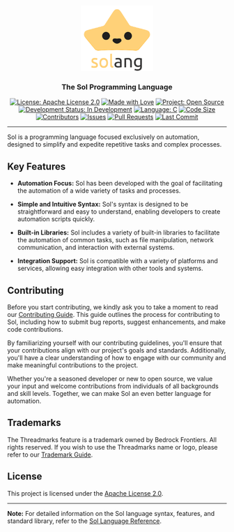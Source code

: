 <div align="center">
  <a href="https://github.com/BedrockFrontiers/sol">
    <img src="https://github.com/BedrockFrontiers/sol/blob/main/assets/logo/logo.png" height="150" alt="Sol Programming Language" />
  </a>

  ### The Sol Programming Language
  
  [![License: Apache License 2.0](https://img.shields.io/badge/license-Apache%20License%202.0-blue?style=flat-square)](https://www.apache.org/licenses/LICENSE-2.0)
  [![Made with Love](https://img.shields.io/badge/made%20with-love-pink?style=flat-square)](https://github.com/BedrockFrontiers/sol/graphs/contributors)
  [![Project: Open Source](https://img.shields.io/badge/project-Open%20Source-lightpurple?style=flat-square)](https://github.com/BedrockFrontiers/sol) \
  [![Development Status: In Development](https://img.shields.io/badge/development%20status-In%20Development-red?style=flat-square)](https://github.com/BedrockFrontiers/sol)
  [![Language: C](https://img.shields.io/badge/language-C-green?style=flat-square&logo=C)](https://github.com/BedrockFrontiers)
  [![Code Size](https://img.shields.io/github/languages/code-size/BedrockFrontiers/sol?style=flat-square)](https://github.com/BedrockFrontiers/sol) \
  [![Contributors](https://img.shields.io/github/contributors/BedrockFrontiers/sol?style=flat-square)](https://github.com/BedrockFrontiers/sol/graphs/contributors)
  [![Issues](https://img.shields.io/github/issues/BedrockFrontiers/sol?style=flat-square)](https://github.com/BedrockFrontiers/sol/issues)
  [![Pull Requests](https://img.shields.io/github/issues-pr/BedrockFrontiers/sol?style=flat-square)](https://github.com/BedrockFrontiers/sol/pulls)
  [![Last Commit](https://img.shields.io/github/last-commit/BedrockFrontiers/sol?style=flat-square)](https://github.com/BedrockFrontiers/sol/commits/main)
</div>

---

Sol is a programming language focused exclusively on automation, designed to simplify and expedite repetitive tasks and complex processes.

## Key Features

- **Automation Focus:** Sol has been developed with the goal of facilitating the automation of a wide variety of tasks and processes.
  
- **Simple and Intuitive Syntax:** Sol's syntax is designed to be straightforward and easy to understand, enabling developers to create automation scripts quickly.

- **Built-in Libraries:** Sol includes a variety of built-in libraries to facilitate the automation of common tasks, such as file manipulation, network communication, and interaction with external systems.

- **Integration Support:** Sol is compatible with a variety of platforms and services, allowing easy integration with other tools and systems.

## Contributing

Before you start contributing, we kindly ask you to take a moment to read our [Contributing Guide](./docs/contributing.md). This guide outlines the process for contributing to Sol, including how to submit bug reports, suggest enhancements, and make code contributions.

By familiarizing yourself with our contributing guidelines, you'll ensure that your contributions align with our project's goals and standards. Additionally, you'll have a clear understanding of how to engage with our community and make meaningful contributions to the project.

Whether you're a seasoned developer or new to open source, we value your input and welcome contributions from individuals of all backgrounds and skill levels. Together, we can make Sol an even better language for automation.

## Trademarks

The Threadmarks feature is a trademark owned by Bedrock Frontiers. All rights reserved.
If you wish to use the Threadmarks name or logo, please refer to our [Trademark Guide](./docs/trademark.md).

## License

This project is licensed under the [Apache License 2.0](./LICENSE).

---

**Note:** For detailed information on the Sol language syntax, features, and standard library, refer to the [Sol Language Reference](./docs/reference.md).
